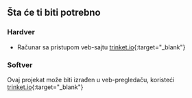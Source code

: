 ## Šta će ti biti potrebno

### Hardver

+ Računar sa pristupom veb-sajtu [trinket.io](https://trinket.io){:target="_blank"}

### Softver

Ovaj projekat može biti izrađen u veb-pregledaču, koristeći [trinket.io](https://trinket.io){:target="_blank"}